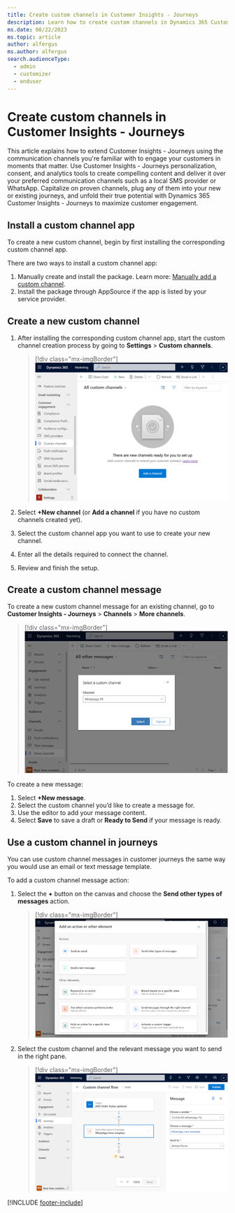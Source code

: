 ```yaml
---
title: Create custom channels in Customer Insights - Journeys
description: Learn how to create custom channels in Dynamics 365 Customer Insights - Journeys.
ms.date: 08/22/2023
ms.topic: article
author: alfergus
ms.author: alfergus
search.audienceType: 
  - admin
  - customizer
  - enduser
---
```

# Create custom channels in Customer Insights - Journeys

This article explains how to extend Customer Insights - Journeys using the communication channels you're familiar with to engage your customers in moments that matter. Use Customer Insights - Journeys personalization, consent, and analytics tools to create compelling content and deliver it over your preferred communication channels such as a local SMS provider or WhatsApp. Capitalize on proven channels, plug any of them into your new or existing journeys, and unfold their true potential with Dynamics 365 Customer Insights - Journeys to maximize customer engagement.

## Install a custom channel app

To create a new custom channel, begin by first installing the corresponding custom channel app.

There are two ways to install a custom channel app:

1. Manually create and install the package. Learn more: [Manually add a custom channel](real-time-marketing-extend-outreach-custom-channels.md).
1. Install the package through AppSource if the app is listed by your service provider.

## Create a new custom channel

1. After installing the corresponding custom channel app, start the custom channel creation process by going to  **Settings** > **Custom channels**.

    > [!div class="mx-imgBorder"]
    > ![create a custom channel](media/real-time-marketing-create-a-custom-channel.png "create a custom channel")

1. Select **+New channel** (or **Add a channel** if you have no custom channels created yet).
1. Select the custom channel app you want to use to create your new channel.
1. Enter all the details required to connect the channel.
1. Review and finish the setup.

## Create a custom channel message

To create a new custom channel message for an existing channel, go to **Customer Insights - Journeys** > **Channels** > **More channels**.

> [!div class="mx-imgBorder"]
> ![create a custom channel message](media/real-time-marketing-create-a-custom-channel-message.png "create a custom channel message")

To create a new message:

1. Select **+New message**.
1. Select the custom channel you’d like to create a message for.
1. Use the editor to add your message content.
1. Select **Save** to save a draft or **Ready to Send** if your message is ready.

## Use a custom channel in journeys

You can use custom channel messages in customer journeys the same way you would use an email or text message template.

To add a custom channel message action:

1. Select the **+** button on the canvas and choose the **Send other types of messages** action.

    > [!div class="mx-imgBorder"]
    > ![use custom channel in journey](media/real-time-marketing-use-custom-channel-in-journey.png "use custom channel in journey")

2. Select the custom channel and the relevant message you want to send in the right pane.

    > [!div class="mx-imgBorder"]
    > ![select custom channel](media/real-time-marketing-select-custom-channel.png "select custom channel")

[!INCLUDE [footer-include](./includes/footer-banner.md)]
